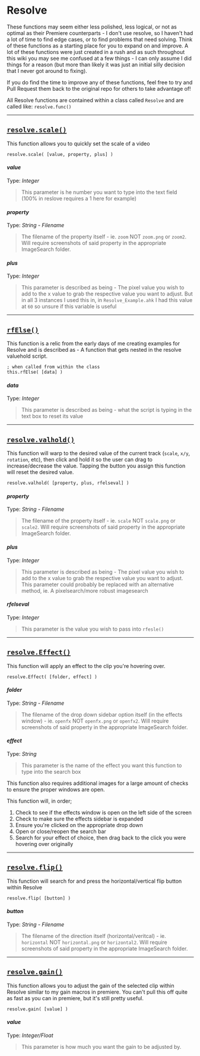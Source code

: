 # Resolve
These functions may seem either less polished, less logical, or not as optimal as their Premiere counterparts - I don't use resolve, so I haven't had a lot of time to find edge cases, or to find problems that need solving. Think of these functions as a starting place for you to expand on and improve. A lot of these functions were just created in a rush and as such throughout this wiki you may see me confused at a few things - I can only assume I did things for a reason (but more than likely it was just an initial silly decision that I never got around to fixing).

If you do find the time to improve any of these functions, feel free to try and Pull Request them back to the original repo for others to take advantage of!

All Resolve functions are contained within a class called `Resolve` and are called like: `resolve.func()`
***

## <u>`resolve.scale()`</u>
This function allows you to quickly set the scale of a video
```
resolve.scale( [value, property, plus] )
```
#### *value*
Type: *Integer*
> This parameter is he number you want to type into the text field (100% in reslove requires a 1 here for example)

#### *property*
Type: *String - Filename*
> The filename of the property itself - ie. `zoom` NOT `zoom.png` or `zoom2`. Will require screenshots of said property in the appropriate ImageSearch folder.

#### *plus*
Type: *Integer*
> This parameter is described as being - The pixel value you wish to add to the x value to grab the respective value you want to adjust.
> But in all 3 instances I used this in, in `Resolve_Example.ahk` I had this value at `60` so unsure if this variable is useful
***

## <u>`rfElse()`</u>
This function is a relic from the early days of me creating examples for Resolve and is described as - A function that gets nested in the resolve valuehold script.
```
; when called from within the class
this.rfElse( [data] )
```
#### *data*
Type: *Integer*
> This parameter is described as being - what the script is typing in the text box to reset its value
***

## <u>`resolve.valhold()`</u>
This function will warp to the desired value of the current track (`scale`, `x/y`, `rotation`, etc), then click and hold it so the user can drag to increase/decrease the value. Tapping the button you assign this function will reset the desired value.
```
resolve.valhold( [property, plus, rfelseval] )
```
#### *property*
Type: *String - Filename*
> The filename of the property itself - ie. `scale` NOT `scale.png` or `scale2`. Will require screenshots of said property in the appropriate ImageSearch folder.

#### *plus*
Type: *Integer*
> This parameter is described as being - The pixel value you wish to add to the x value to grab the respective value you want to adjust.
> This parameter could probably be replaced with an alternative method, ie. A pixelsearch/more robust imagesearch

#### *rfelseval*
Type: *Integer*
> This parameter is the value you wish to pass into `rfesle()`
***

## <u>`resolve.Effect()`</u>
This function will apply an effect to the clip you're hovering over.
```
resolve.Effect( [folder, effect] )
```
#### *folder*
Type: *String - Filename*
> The filename of the drop down sidebar option itself (in the effects window) - ie. `openfx` NOT `openfx.png` or `openfx2`. Will require screenshots of said property in the appropriate ImageSearch folder.

#### *effect*
Type: *String*
> This parameter is the name of the effect you want this function to type into the search box

This function also requires additional images for a large amount of checks to ensure the proper windows are open.

This function will, in order;

1. Check to see if the effects window is open on the left side of the screen
2. Check to make sure the effects sidebar is expanded
3. Ensure you're clicked on the appropriate drop down
4. Open or close/reopen the search bar
5. Search for your effect of choice, then drag back to the click you were hovering over originally
***

## <u>`resolve.flip()`</u>
This function will search for and press the horizontal/vertical flip button within Resolve
```
resolve.flip( [button] )
```
#### *button*
Type: *String - Filename*
> The filename of the direction itself (horizontal/veritcal) - ie. `horizontal` NOT `horizontal.png` or `horizontal2`. Will require screenshots of said property in the appropriate ImageSearch folder.
***

## <u>`resolve.gain()`</u>
This function allows you to adjust the gain of the selected clip within Resolve similar to my gain macros in premiere. You can't pull this off quite as fast as you can in premiere, but it's still pretty useful.
```
resolve.gain( [value] )
```
#### *value*
Type: *Integer/Float*
> This parameter is how much you want the gain to be adjusted by.